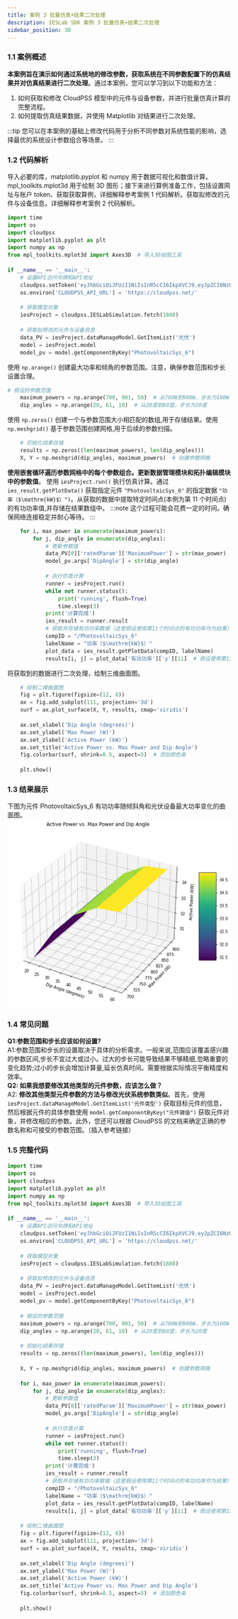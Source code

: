 ```yaml
---
title: 案例 3 批量仿真+结果二次处理
description: IESLab SDK 案例 3 批量仿真+结果二次处理
sidebar_position: 30
---
```


### 1.1 案例概述
**本案例旨在演示如何通过系统地的修改参数，获取系统在不同参数配置下的仿真结果并对仿真结果进行二次处理**。通过本案例，您可以学习到以下功能和方法：  
1. 如何获取和修改 CloudPSS 模型中的元件与设备参数，并进行批量仿真计算的完整流程。  
2. 如何提取仿真结果数据，并使用 Matplotlib 对结果进行二次处理。

:::tip
您可以在本案例的基础上修改代码用于分析不同参数对系统性能的影响，选择最优的系统设计参数组合等场景。
:::

### 1.2 代码解析
导入必要的库，matplotlib.pyplot 和 numpy 用于数据可视化和数值计算。mpl_toolkits.mplot3d 用于绘制 3D 图形；接下来进行算例准备工作，包括设置网址与账户 token、获取获取算例，详细解释参考案例 1 代码解析。获取拟修改的元件与设备信息。详细解释参考案例 2 代码解析。
```python
import time
import os
import cloudpss
import matplotlib.pyplot as plt
import numpy as np
from mpl_toolkits.mplot3d import Axes3D  # 导入3D绘图工具

if __name__ == '__main__':
    # 设置API访问令牌和API地址
    cloudpss.setToken('eyJhbGciOiJFUzI1NiIsInR5cCI6IkpXVCJ9.eyJpZCI6NzUyNywidXNlcm5hbWUiOiJsaXUxNTk2MzIiLCJzY29wZXMiOlsibW9kZWw6OTgzNjciLCJmdW5jdGlvbjo5ODM2NyIsImFwcGxpY2F0aW9uOjMyODMxIl0sInJvbGVzIjpbImxpdTE1OTYzMiJdLCJ0eXBlIjoiYXBwbHkiLCJleHAiOjE3NDIxMTIyMTEsIm5vdGUiOiJTREvmoYjkvosiLCJpYXQiOjE3MTEwMDgyMTF9.Bg3MC1ETj-0Pik7YCfH0QQsFJQlNUnengWeywBOa4Rq9YlEYvYrdkRAKKzWnHv40FeUhyNBLoCyGr5kxzKapgw')
    os.environ['CLOUDPSS_API_URL'] = 'https://cloudpss.net/'

    # 获取模型对象
    iesProject = cloudpss.IESLabSimulation.fetch(1888)

    # 获取拟修改的元件与设备信息
    data_PV = iesProject.dataManageModel.GetItemList('光伏')
    model = iesProject.model
    model_pv = model.getComponentByKey("PhotovoltaicSys_6")
```

使用 `np.arange()` 创建最大功率和倾角的参数范围。注意，确保参数范围和步长设置合理。
```python
# 假设的参数范围
    maximum_powers = np.arange(700, 901, 50)  # 从700W到900W，步长为100W
    dip_angles = np.arange(20, 61, 10)  # 从20度到60度，步长为20度
```
使用 `np.zeros()` 创建一个与参数范围大小相匹配的数组,用于存储结果。使用 `np.meshgrid()` 基于参数范围创建网格,用于后续的参数扫描。
```python
    # 初始化结果存储
    results = np.zeros((len(maximum_powers), len(dip_angles)))
    X, Y = np.meshgrid(dip_angles, maximum_powers)  # 创建参数网格
```
**使用嵌套循环遍历参数网格中的每个参数组合。更新数据管理模块和拓扑编辑模块中的参数值**。
使用 `iesProject.run()` 执行仿真计算。通过 `ies_result.getPlotData()` 获取指定元件 `"PhotovoltaicSys_6"` 的指定数据 `"功率（$\mathrm{kW}$）")`。从获取的数据中提取特定时间点(本例为第 11 个时间点)的有功功率值,并存储在结果数组中。
:::note
这个过程可能会花费一定的时间。确保网络连接稳定并耐心等待。
:::

```python
    for i, max_power in enumerate(maximum_powers):
        for j, dip_angle in enumerate(dip_angles):
            # 更新参数值
            data_PV[0]['ratedParam']['MaximumPower'] = str(max_power)
            model_pv.args['DipAngle'] = str(dip_angle)

            # 执行仿真计算
            runner = iesProject.run()
            while not runner.status():
                print('running', flush=True)
                time.sleep(3)
            print('计算完成')
            ies_result = runner.result
            # 获取并存储有功功率数据（这里假设使用第11个时间点的有功功率作为结果）
            compID = "/PhotovoltaicSys_6"
            labelName = "功率（$\mathrm{kW}$）"
            plot_data = ies_result.getPlotData(compID, labelName)
            results[i, j] = plot_data['有功功率']['y'][11]  # 假设使用第11个时间点的值
```
将获取到的数据进行二次处理，绘制三维曲面图。

```python
    # 绘制二维曲面图
    fig = plt.figure(figsize=(12, 8))
    ax = fig.add_subplot(111, projection='3d')
    surf = ax.plot_surface(X, Y, results, cmap='viridis')

    ax.set_xlabel('Dip Angle (degrees)')
    ax.set_ylabel('Max Power (W)')
    ax.set_zlabel('Active Power (kW)')
    ax.set_title('Active Power vs. Max Power and Dip Angle')
    fig.colorbar(surf, shrink=0.5, aspect=5)  # 添加颜色条

    plt.show()
```  
### 1.3 结果展示
下图为元件 PhotovoltaicSys_6 有功功率随倾斜角和光伏设备最大功率变化的曲面图。
![结果数据](./result_data.png "结果数据")

### 1.4 常见问题
**Q1:参数范围和步长应该如何设置?**  
A1:参数范围和步长的设置取决于具体的分析需求。一般来说,范围应该覆盖感兴趣的参数区间,步长不宜过大或过小。过大的步长可能导致结果不够精细,忽略重要的变化趋势;过小的步长会增加计算量,延长仿真时间。需要根据实际情况平衡精度和效率。  
**Q2: 如果我想要修改其他类型的元件参数，应该怎么做？**  
A2: **修改其他类型元件参数的方法与修改光伏系统参数类似**。首先，使用 `iesProject.dataManageModel.GetItemList('元件类型')` 获取目标元件的信息，然后根据元件的具体参数使用 `model.getComponentByKey("元件键值")` 获取元件对象，并修改相应的参数。此外，您还可以根据 CloudPSS 的文档来确定正确的参数名称和可接受的参数范围。（插入参考链接）

### 1.5 完整代码
```python
import time
import os
import cloudpss
import matplotlib.pyplot as plt
import numpy as np
from mpl_toolkits.mplot3d import Axes3D  # 导入3D绘图工具

if __name__ == '__main__':
    # 设置API访问令牌和API地址
    cloudpss.setToken('eyJhbGciOiJFUzI1NiIsInR5cCI6IkpXVCJ9.eyJpZCI6NzUyNywidXNlcm5hbWUiOiJsaXUxNTk2MzIiLCJzY29wZXMiOlsibW9kZWw6OTgzNjciLCJmdW5jdGlvbjo5ODM2NyIsImFwcGxpY2F0aW9uOjMyODMxIl0sInJvbGVzIjpbImxpdTE1OTYzMiJdLCJ0eXBlIjoiYXBwbHkiLCJleHAiOjE3NDIxMTIyMTEsIm5vdGUiOiJTREvmoYjkvosiLCJpYXQiOjE3MTEwMDgyMTF9.Bg3MC1ETj-0Pik7YCfH0QQsFJQlNUnengWeywBOa4Rq9YlEYvYrdkRAKKzWnHv40FeUhyNBLoCyGr5kxzKapgw')
    os.environ['CLOUDPSS_API_URL'] = 'https://cloudpss.net/'

    # 获取模型对象
    iesProject = cloudpss.IESLabSimulation.fetch(1888)

    # 获取拟修改的元件与设备信息
    data_PV = iesProject.dataManageModel.GetItemList('光伏')
    model = iesProject.model
    model_pv = model.getComponentByKey("PhotovoltaicSys_6")

    # 假设的参数范围
    maximum_powers = np.arange(700, 901, 50)  # 从700W到900W，步长为100W
    dip_angles = np.arange(20, 61, 10)  # 从20度到60度，步长为20度

    # 初始化结果存储
    results = np.zeros((len(maximum_powers), len(dip_angles)))

    X, Y = np.meshgrid(dip_angles, maximum_powers)  # 创建参数网格

    for i, max_power in enumerate(maximum_powers):
        for j, dip_angle in enumerate(dip_angles):
            # 更新参数值
            data_PV[0]['ratedParam']['MaximumPower'] = str(max_power)
            model_pv.args['DipAngle'] = str(dip_angle)

            # 执行仿真计算
            runner = iesProject.run()
            while not runner.status():
                print('running', flush=True)
                time.sleep(3)
            print('计算完成')
            ies_result = runner.result
            # 获取并存储有功功率数据（这里假设使用第11个时间点的有功功率作为结果）
            compID = "/PhotovoltaicSys_6"
            labelName = "功率（$\mathrm{kW}$）"
            plot_data = ies_result.getPlotData(compID, labelName)
            results[i, j] = plot_data['有功功率']['y'][11]  # 假设使用第11个时间点的值

    # 绘制二维曲面图
    fig = plt.figure(figsize=(12, 8))
    ax = fig.add_subplot(111, projection='3d')
    surf = ax.plot_surface(X, Y, results, cmap='viridis')

    ax.set_xlabel('Dip Angle (degrees)')
    ax.set_ylabel('Max Power (W)')
    ax.set_zlabel('Active Power (kW)')
    ax.set_title('Active Power vs. Max Power and Dip Angle')
    fig.colorbar(surf, shrink=0.5, aspect=5)  # 添加颜色条

    plt.show()
```    


